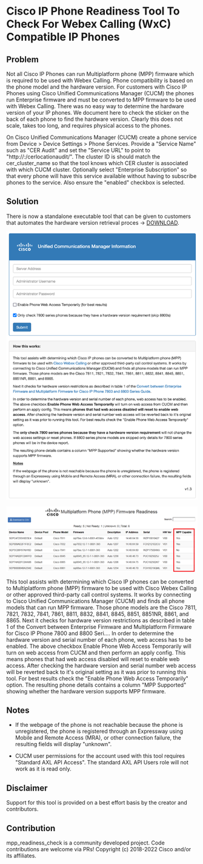 # Cisco IP Phone Readiness Tool To Check For Webex Calling (WxC) Compatible IP Phones 

## Problem

Not all Cisco IP Phones can run Multiplatform phone (MPP) firmware which is required to be used with Webex Calling. Phone compatibility is based on the phone model and the hardware version. For customers with Cisco IP Phones using Cisco Unified Communications Manager (CUCM) the phones run Enterprise firmware and must be converted to MPP firmware to be used with Webex Calling.
There was no easy way to determine the hardware version of your IP phones. We document here to check the sticker on the back of each phone to find the hardware version. Clearly this does not scale, takes too long, and requires physical access to the phones.

On Cisco Unified Communications Manager (CUCM) create a phone service from Device > Device Settings > Phone Services.  Provide a "Service Name" such as "CER Audit" and set the "Service URL" to point to "http://<flask server>:<optional port>/cerlocationaudit/<cluster id>".  The cluster ID is should match the cer_cluster_name so that the tool knows which CER cluster is associated with which CUCM cluster.  Optionally select "Enterprise Subscription" so that every phone will have this service available without having to subscribe phones to the service.  Also ensure the "enabled" checkbox is selected.

## Solution
There is now a standalone executable tool that can be given to customers that automates the hardware version retrieval proces -> [DOWNLOAD](https://github.com/joemar2/mpp_readiness_check/tree/master/executables).

![alt-text](readme_images/main_screen.png "Main Screen")

![alt-text](readme_images/output_report.png "Output Report")

This tool assists with determining which Cisco IP phones can be converted to Multiplatform phone (MPP) firmware to be used with Cisco Webex Calling or other approved third-party call control systems. It works by connecting to Cisco Unified Communications Manager (CUCM) and finds all phone models that can run MPP firmware. Those phone models are the Cisco 7811, 7821, 7832, 7841, 7861, 8811, 8832, 8841, 8845, 8851, 8851NR, 8861, and 8865.
Next it checks for hardware version restrictions as described in table 1 of the Convert between Enterprise Firmware and Multiplatform Firmware for Cisco IP Phone 7800 and 8800 Seri....
In order to determine the hardware version and serial number of each phone, web access has to be enabled. The above checkbox Enable Phone Web Access Temporarily will turn on web access from CUCM and then perform an apply config. This means phones that had web access disabled will reset to enable web access. After checking the hardware version and serial number web access will be reverted back to it's original setting as it was prior to running this tool. For best results check the "Enable Phone Web Access Temporarily" option.
The resulting phone details contains a column "MPP Supported" showing whether the hardware version supports MPP firmware.

## Notes
- If the webpage of the phone is not reachable because the phone is unregistered, the phone is registered through an Expressway using Mobile and Remote Access (MRA), or other connection failure, the resulting fields will display "unknown".

- CUCM user permissions for the account used with this tool requires "Standard AXL API Access". The standard AXL API Users role will not work as it is read only.

## Disclaimer
Support for this tool is provided on a best effort basis by the creator and contributors.

## Contribution
mpp_readiness_check is a community developed project. Code contributions are welcome via PRs!
Copyright (c) 2018-2022 Cisco and/or its affiliates.